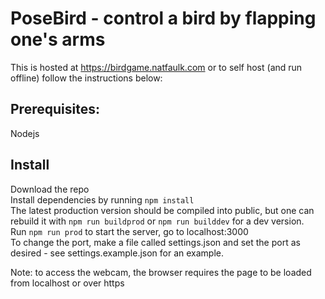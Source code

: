 # PoseBird - control a bird by flapping one's arms
This is hosted at https://birdgame.natfaulk.com or to self host (and run offline) follow the instructions below:

## Prerequisites:
Nodejs

## Install
Download the repo  
Install dependencies by running `npm install`  
The latest production version should be compiled into public, but one can rebuild it with `npm run buildprod` or `npm run builddev` for a dev version.  
Run `npm run prod` to start the server, go to localhost:3000  
To change the port, make a file called settings.json and set the port as desired - see settings.example.json for an example.  

Note: to access the webcam, the browser requires the page to be loaded from localhost or over https  


